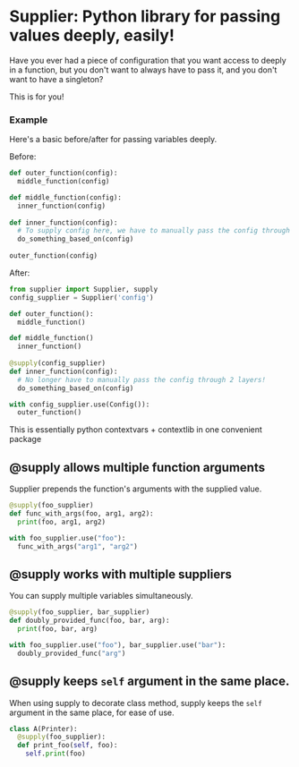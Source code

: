 # Supplier: Python library for passing values deeply, easily!

Have you ever had a piece of configuration that you want access to deeply in a function, but you don't want to always have to pass it, and you don't want to have a singleton?

This is for you!

### Example

Here's a basic before/after for passing variables deeply.

Before:
```py
def outer_function(config):
  middle_function(config)

def middle_function(config):
  inner_function(config)
  
def inner_function(config):
  # To supply config here, we have to manually pass the config through 2 layers of function calls!
  do_something_based_on(config)
  
outer_function(config)
```

After:
```py
from supplier import Supplier, supply
config_supplier = Supplier('config')

def outer_function():
  middle_function()

def middle_function()
  inner_function()
  
@supply(config_supplier)
def inner_function(config):
  # No longer have to manually pass the config through 2 layers!
  do_something_based_on(config)

with config_supplier.use(Config()):
  outer_function()
```

This is essentially python contextvars + contextlib in one convenient package

## @supply allows multiple function arguments

Supplier prepends the function's arguments with the supplied value.

```py
@supply(foo_supplier)
def func_with_args(foo, arg1, arg2):
  print(foo, arg1, arg2)

with foo_supplier.use("foo"):
  func_with_args("arg1", "arg2")
```

## @supply works with multiple suppliers

You can supply multiple variables simultaneously.

```py
@supply(foo_supplier, bar_supplier)
def doubly_provided_func(foo, bar, arg):
  print(foo, bar, arg)

with foo_supplier.use("foo"), bar_supplier.use("bar"):
  doubly_provided_func("arg")
```

## @supply keeps `self` argument in the same place.

When using supply to decorate class method, supply keeps the `self` argument in the same place, for ease of use.

```py
class A(Printer):
  @supply(foo_supplier):
  def print_foo(self, foo):
    self.print(foo)
```

